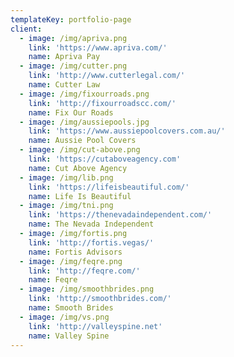 ```yaml
---
templateKey: portfolio-page
client:
  - image: /img/apriva.png
    link: 'https://www.apriva.com/'
    name: Apriva Pay
  - image: /img/cutter.png
    link: 'http://www.cutterlegal.com/'
    name: Cutter Law
  - image: /img/fixourroads.png
    link: 'http://fixourroadscc.com/'
    name: Fix Our Roads
  - image: /img/aussiepools.jpg
    link: 'https://www.aussiepoolcovers.com.au/'
    name: Aussie Pool Covers
  - image: /img/cut-above.png
    link: 'https://cutaboveagency.com'
    name: Cut Above Agency
  - image: /img/lib.png
    link: 'https://lifeisbeautiful.com/'
    name: Life Is Beautiful
  - image: /img/tni.png
    link: 'https://thenevadaindependent.com/'
    name: The Nevada Independent
  - image: /img/fortis.png
    link: 'http://fortis.vegas/'
    name: Fortis Advisors
  - image: /img/feqre.png
    link: 'http://feqre.com/'
    name: Feqre
  - image: /img/smoothbrides.png
    link: 'http://smoothbrides.com/'
    name: Smooth Brides
  - image: /img/vs.png
    link: 'http://valleyspine.net'
    name: Valley Spine
---
```


